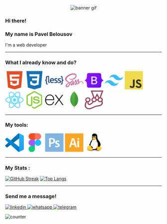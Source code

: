 <div id="banner" align="center">
  <img src="https://media.giphy.com/media/CAIgh8LKFbIciGx5Qe/giphy.gif" width="15%" alt="banner gif" />
</div>

<div id="greet">
  <h3>Hi there!</h3>
  <h3>My name is Pavel Belousov</h3>
  <p>I'm a web developer</p>
</div>

---

### What I already know and do?
<div id="technologies">
  <img src="https://github.com/devicons/devicon/blob/master/icons/html5/html5-plain.svg" alt="html" width="60" />
  <img src="https://github.com/devicons/devicon/blob/master/icons/css3/css3-plain.svg" alt="css" width="60" />
  <img src="https://github.com/devicons/devicon/blob/master/icons/less/less-plain-wordmark.svg" alt="less" width="60" />
  <img src="https://github.com/devicons/devicon/blob/master/icons/sass/sass-original.svg" alt="sass" width="60" />
  <img src="https://github.com/devicons/devicon/blob/master/icons/bootstrap/bootstrap-original.svg" alt="bootstrap" width="60" />
  <img src="https://github.com/devicons/devicon/blob/master/icons/tailwindcss/tailwindcss-plain.svg" alt="tailwind" width="60" />
  <img src="https://github.com/devicons/devicon/blob/master/icons/javascript/javascript-original.svg" alt="js" width="60" />
  <img src="https://github.com/devicons/devicon/blob/master/icons/react/react-original.svg" alt="react" width="60" />
  <img src="https://github.com/devicons/devicon/blob/master/icons/nodejs/nodejs-original.svg" alt="nodejs" width="60" />
  <img src="https://github.com/devicons/devicon/blob/master/icons/express/express-original.svg" alt="express" width="60" />
  <img src="https://github.com/devicons/devicon/blob/master/icons/mongodb/mongodb-original.svg" alt="mongodb" width="60" />
  <img src="https://github.com/devicons/devicon/blob/master/icons/jest/jest-plain.svg" alt="jest" width="60" />
</div>

---

### My tools:
<div id="tools">
  <img src="https://github.com/devicons/devicon/blob/master/icons/vscode/vscode-original.svg" alt="vscode" width="60" />
  <img src="https://github.com/devicons/devicon/blob/master/icons/figma/figma-original.svg" alt="figma" width="60" />
  <img src="https://github.com/devicons/devicon/blob/master/icons/photoshop/photoshop-plain.svg" alt="photoshop" width="60" />
  <img src="https://github.com/devicons/devicon/blob/master/icons/illustrator/illustrator-plain.svg" alt="illustrator" width="60" />
  <img src="https://github.com/devicons/devicon/blob/master/icons/linux/linux-original.svg" alt="linux" width="60" />
</div>

---

### My Stats :
[![GitHub Streak](http://github-readme-streak-stats.herokuapp.com?user=signorpao&theme=dark&background=000000)](https://git.io/streak-stats)
[![Top Langs](https://github-readme-stats-git-masterrstaa-rickstaa.vercel.app/api/top-langs/?username=signorpao&layout=compact&theme=vision-friendly-dark)](https://github.com/anuraghazra/github-readme-stats)

---

### Send me a message!
<p>
  <a href="https://www.linkedin.com/in/pavel-belousov-784963248/" target="_blank">
    <img src="https://img.shields.io/badge/LINKEDIN-0A66C2?logo=linkedin&logoColor=white&style=for-the=badge" alt="linkedin" />
  </a>
   <a href="https://wa.me/+79969587558" target="_blank">
    <img src="https://img.shields.io/badge/WHATSAPP-25D366?logo=whatsapp&logoColor=white&style=for-the=badge" alt="whatsapp" />
  </a>
   <a href="https://telegram.me/signor_Pao" target="_blank">
    <img src="https://img.shields.io/badge/TELEGRAM-26A5E4?logo=telegram&logoColor=white&style=for-the=badge" alt="telegram" />
  </a>
</p>



<img src="https://komarev.com/ghpvc/?username=signorpao&style=flat-square&color=blue" alt="counter"/>
